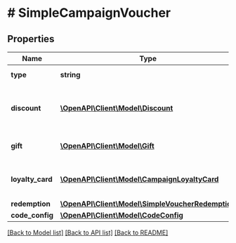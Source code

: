 # # SimpleCampaignVoucher

## Properties

Name | Type | Description | Notes
------------ | ------------- | ------------- | -------------
**type** | **string** | Type of the voucher. | [optional]
**discount** | [**\OpenAPI\Client\Model\Discount**](Discount.md) | Defines the voucher discount type and details. | [optional]
**gift** | [**\OpenAPI\Client\Model\Gift**](Gift.md) | Defines the voucher gift details. | [optional]
**loyalty_card** | [**\OpenAPI\Client\Model\CampaignLoyaltyCard**](CampaignLoyaltyCard.md) | Defines the voucher loyalty card details. | [optional]
**redemption** | [**\OpenAPI\Client\Model\SimpleVoucherRedemption**](SimpleVoucherRedemption.md) |  | [optional]
**code_config** | [**\OpenAPI\Client\Model\CodeConfig**](CodeConfig.md) |  |

[[Back to Model list]](../../README.md#models) [[Back to API list]](../../README.md#endpoints) [[Back to README]](../../README.md)
